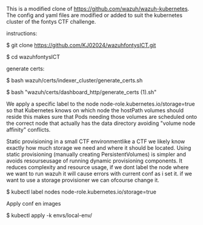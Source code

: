This is a modified clone of https://github.com/wazuh/wazuh-kubernetes. The config and yaml files are modified or added to suit the kubernetes cluster of the fontys CTF challenge.

instructions:

$ git clone https://github.com/KJ02024/wazuhfontysICT.git

$ cd wazuhfontysICT

generate certs:

$ bash wazuh/certs/indexer_cluster/generate_certs.sh

$ bash "wazuh/certs/dashboard_http/generate_certs (1).sh"

We apply a specific label to the node node-role.kubernetes.io/storage=true so that Kubernetes knows on which node the hostPath volumes should reside this makes sure that Pods needing those volumes are scheduled onto the correct node that actually has the data directory avoiding "volume node affinity" conflicts.

Static provisioning in a small CTF environmentlike a CTF we likely know exactly how much storage we need and where it should be located. Using static provisioning (manually creating PersistentVolumes) is simpler and avoids resourseusage of running dynamic provisioning components. It reduces complexity and resource usage, if we dont label the node where we want to run wazuh it will cause errors with current conf as i set it. if we want to use a storage provisioner we can ofcourse change it.

$  kubectl label nodes <node-name> node-role.kubernetes.io/storage=true

Apply conf en images

$ kubectl apply -k envs/local-env/
